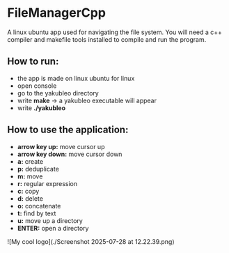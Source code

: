 # FileManagerCpp
A linux ubuntu app used for navigating the file system. You will need a c++ compiler and makefile tools installed to compile and run the program.

## How to run:
  - the app is made on linux ubuntu for linux
  - open console
  - go to the yakubleo directory
  - write **make** -> a yakubleo executable will appear
  - write  **./yakubleo**

## How to use the application:
  - **arrow key up:** move cursor up
  - **arrow key down:** move cursor down
  - **a:** create
  - **p:** deduplicate
  - **m:** move
  - **r:** regular expression
  - **c:** copy
  - **d:** delete
  - **o:** concatenate
  - **t:** find by text
  - **u:** move up a directory
  - **ENTER:** open a directory
    
![My cool logo](./Screenshot 2025-07-28 at 12.22.39.png)
